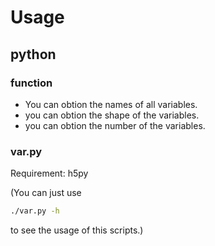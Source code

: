 # Usage

## python
### function
 
* You can obtion the names of all variables.
* you can obtion the shape of the variables.
* you can obtion the number of the variables.

### var.py

Requirement: h5py

(You can just use
```bash
./var.py -h
```
to see the usage of this scripts.)
